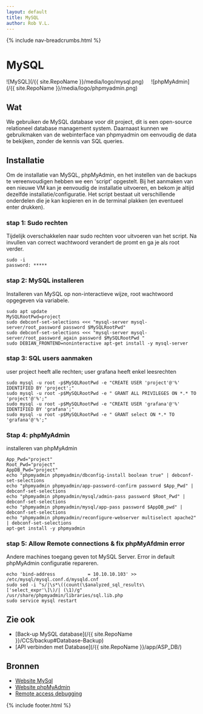 ```yaml
---
layout: default
title: MySQL
author: Rob V.L.
---
```


{% include nav-breadcrumbs.html %}

# MySQL
![MySQL](/{{ site.RepoName }}/media/logo/mysql.png) &nbsp;&nbsp;&nbsp;
![phpMyAdmin](/{{ site.RepoName }}/media/logo/phpmyadmin.png)

## Wat
We gebruiken de MySQL database voor dit project, dit is een open-source relationeel database management system. Daarnaast kunnen we gebruikmaken van de webinterface van phpmyadmin om eenvoudig de data te bekijken, zonder de kennis van SQL queries.

## Installatie
Om de installatie van MySQL, phpMyAdmin, en het instellen van de backups te vereenvoudigen hebben we een 'script' opgestelt. Bij het aanmaken van een nieuwe VM kan je eenvoudig de installatie uitvoeren, en bekom je altijd dezelfde installatie/configuratie. Het script bestaat uit verschillende onderdelen die je kan kopieren en in de terminal plakken (en eventueel enter drukken).

### stap 1: Sudo rechten
Tijdelijk overschakkelen naar sudo rechten voor uitvoeren van het script. Na invullen van correct wachtwoord verandert de promt en ga je als root verder.
```
sudo -i
password: *****
```
### stap 2: MySQL installeren
Installeren van MySQL op non-interactieve wijze, root wachtwoord opgegeven via variabele.
```
sudo apt update
MySQLRootPwd=project
sudo debconf-set-selections <<< "mysql-server mysql-server/root_password password $MySQLRootPwd"
sudo debconf-set-selections <<< "mysql-server mysql-server/root_password_again password $MySQLRootPwd "
sudo DEBIAN_FRONTEND=noninteractive apt-get install -y mysql-server
```

### stap 3: SQL users aanmaken
user project heeft alle rechten; user grafana heeft enkel leesrechten
```
sudo mysql -u root -p$MySQLRootPwd -e "CREATE USER 'project'@'%' IDENTIFIED BY 'project';"
sudo mysql -u root -p$MySQLRootPwd -e " GRANT ALL PRIVILEGES ON *.* TO 'project'@'%';"
sudo mysql -u root -p$MySQLRootPwd -e "CREATE USER 'grafana'@'%' IDENTIFIED BY 'grafana';"
sudo mysql -u root -p$MySQLRootPwd -e " GRANT select ON *.* TO 'grafana'@'%';"
```

### Stap 4: phpMyAdmin
installeren van phpMyAdmin 
```
App_Pwd="project"
Root_Pwd="project"
AppDB_Pwd="project"
echo "phpmyadmin phpmyadmin/dbconfig-install boolean true" | debconf-set-selections
echo "phpmyadmin phpmyadmin/app-password-confirm password $App_Pwd" | debconf-set-selections
echo "phpmyadmin phpmyadmin/mysql/admin-pass password $Root_Pwd" | debconf-set-selections
echo "phpmyadmin phpmyadmin/mysql/app-pass password $AppDB_pwd" | debconf-set-selections
echo "phpmyadmin phpmyadmin/reconfigure-webserver multiselect apache2" | debconf-set-selections
apt-get install -y phpmyadmin
```

### stap 5: Allow Remote connections & fix phpMyAfdmin error
Andere machines toegang geven tot MySQL Server.
Error in default phpMyAdmin configuratie repareren.
```
echo 'bind-address            = 10.10.10.103' >> /etc/mysql/mysql.conf.d/mysqld.cnf
sudo sed -i "s/|\s*\((count(\$analyzed_sql_results\['select_expr'\]\)/| (\1)/g" /usr/share/phpmyadmin/libraries/sql.lib.php
sudo service mysql restart
```

## Zie ook
* [Back-up MySQL database](/{{ site.RepoName }}/CCS/backup#Database-Backup)
* [API verbinden met Database](/{{ site.RepoName }}/app/ASP_DB/)


## Bronnen
* [Website MySql](https://www.mysql.com/)
* [Website phpMyAdmin](https://www.phpmyadmin.net/)
* [Remote access debugging](https://www.cyberciti.biz/tips/how-do-i-enable-remote-access-to-mysql-database-server.html)


{% include footer.html %}
